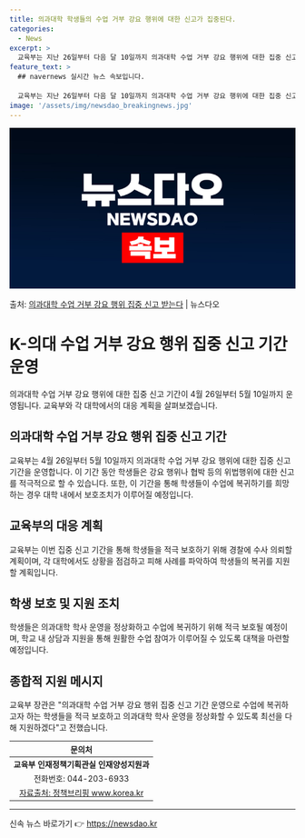 ```yaml
---
title: 의과대학 학생들의 수업 거부 강요 행위에 대한 신고가 집중된다.
categories:
  - News
excerpt: >
  교육부는 지난 26일부터 다음 달 10일까지 의과대학 수업 거부 강요 행위에 대한 집중 신고기간을 운영한다고…
feature_text: >
  ## navernews 실시간 뉴스 속보입니다.

  교육부는 지난 26일부터 다음 달 10일까지 의과대학 수업 거부 강요 행위에 대한 집중 신고기간을 운영한다고…
image: '/assets/img/newsdao_breakingnews.jpg'
---
```


![뉴스다오 속보](/assets/img/newsdao_breakingnews.jpg)

<p>출처: <a href="https://newsdao.kr/3691" rel="dofollow">의과대학 수업 거부 강요 행위 집중 신고 받는다</a> | 뉴스다오</p>

<h1>K-의대 수업 거부 강요 행위 집중 신고 기간 운영</h1>
<p data-ke-size="size16">의과대학 수업 거부 강요 행위에 대한 집중 신고 기간이 4월 26일부터 5월 10일까지 운영됩니다. 교육부와 각 대학에서의 대응 계획을 살펴보겠습니다.</p>

<h2 data-ke-size="size26">의과대학 수업 거부 강요 행위 집중 신고 기간</h2>
<p data-ke-size="size16">교육부는 4월 26일부터 5월 10일까지 의과대학 수업 거부 강요 행위에 대한 집중 신고 기간을 운영합니다. 이 기간 동안 학생들은 강요 행위나 협박 등의 위법행위에 대한 신고를 적극적으로 할 수 있습니다. 또한, 이 기간을 통해 학생들이 수업에 복귀하기를 희망하는 경우 대학 내에서 보호조치가 이루어질 예정입니다.</p>

<h2 data-ke-size="size26">교육부의 대응 계획</h2>
<p data-ke-size="size16">교육부는 이번 집중 신고 기간을 통해 학생들을 적극 보호하기 위해 경찰에 수사 의뢰할 계획이며, 각 대학에서도 상황을 점검하고 피해 사례를 파악하여 학생들의 복귀를 지원할 계획입니다.</p>

<h2 data-ke-size="size26">학생 보호 및 지원 조치</h2>
<p data-ke-size="size16">학생들은 의과대학 학사 운영을 정상화하고 수업에 복귀하기 위해 적극 보호될 예정이며, 학교 내 상담과 지원을 통해 원활한 수업 참여가 이루어질 수 있도록 대책을 마련할 예정입니다.</p>

<h2 data-ke-size="size26">종합적 지원 메시지</h2>
<p data-ke-size="size16">교육부 장관은 "의과대학 수업 거부 강요 행위 집중 신고 기간 운영으로 수업에 복귀하고자 하는 학생들을 적극 보호하고 의과대학 학사 운영을 정상화할 수 있도록 최선을 다해 지원하겠다"고 전했습니다.</p>
<table>
  <thead>
    <tr>
      <th style="text-align: center;">문의처</th>
    </tr>
  </thead>
  <tbody>
    <tr>
      <td style="text-align: center;"><b>교육부 인재정책기획관실 인재양성지원과</b></td>
    </tr>
    <tr>
      <td style="text-align: center;">전화번호: 044-203-6933</td>
    </tr>
    <tr>
      <td style="text-align: center;"><a href="https://www.korea.kr">자료출처: 정책브리핑 www.korea.kr</a></td>
    </tr>
  </tbody>
</table>
<hr /> 

신속 뉴스 바로가기 👉 <a href="https://newsdao.kr" rel="dofollow">https://newsdao.kr</a>



